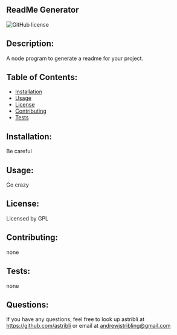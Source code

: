 ## ReadMe Generator
![GitHub license](https://img.shields.io/badge/license-GPL-green)
## Description:
A node program to generate a readme for your project.
## Table of Contents:
* [Installation](#installation)
* [Usage](#usage)
* [License](#license)
* [Contributing](#contributing)
* [Tests](#tests)
## Installation:
Be careful
## Usage:
Go crazy
## License:
Licensed by GPL
## Contributing:
none
## Tests:
none
## Questions:
If you have any questions, feel free to look up astribli at https://github.com/astribli
or email at andrewjstribling@gmail.com